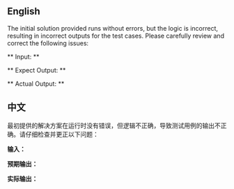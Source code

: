 ## English

The initial solution provided runs without errors, but the logic is incorrect, resulting in incorrect outputs for the test cases. Please carefully review and correct the following issues:

** Input: **

** Expect Output: **

** Actual Output: **


## 中文

最初提供的解决方案在运行时没有错误，但逻辑不正确，导致测试用例的输出不正确。请仔细检查并更正以下问题：

**输入：**

**预期输出：**

**实际输出：**
